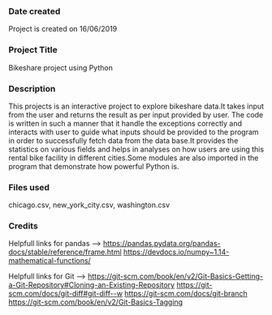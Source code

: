 ### Date created
Project is created on 16/06/2019

### Project Title
Bikeshare project using Python

### Description
This projects is an interactive project to explore bikeshare data.It takes input from the user and returns the result as per input provided by user.
The code is written in such a manner that it handle the exceptions correctly and interacts with user to guide what inputs should be provided to the
program in order to successfully fetch data from the data base.It provides the statistics on various fields and helps in analyses on how users are 
using this rental bike facility in different cities.Some modules are also imported in the program that demonstrate how powerful Python is.

### Files used
chicago.csv, new_york_city.csv, washington.csv

### Credits
Helpfull links for pandas  --> https://pandas.pydata.org/pandas-docs/stable/reference/frame.html
			       https://devdocs.io/numpy~1.14-mathematical-functions/
			      
Helpfull links for Git --> https://git-scm.com/book/en/v2/Git-Basics-Getting-a-Git-Repository#Cloning-an-Existing-Repository
			  https://git-scm.com/docs/git-diff#git-diff--w
			  https://git-scm.com/docs/git-branch
			  https://git-scm.com/book/en/v2/Git-Basics-Tagging